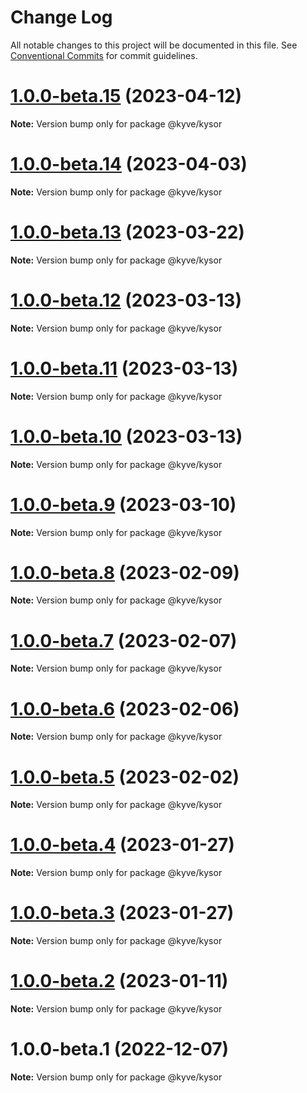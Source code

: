 # Change Log

All notable changes to this project will be documented in this file.
See [Conventional Commits](https://conventionalcommits.org) for commit guidelines.

# [1.0.0-beta.15](https://github.com/KYVENetwork/kyvejs/compare/@kyve/kysor@1.0.0-beta.14...@kyve/kysor@1.0.0-beta.15) (2023-04-12)

**Note:** Version bump only for package @kyve/kysor

# [1.0.0-beta.14](https://github.com/KYVENetwork/kyvejs/compare/@kyve/kysor@1.0.0-beta.13...@kyve/kysor@1.0.0-beta.14) (2023-04-03)

**Note:** Version bump only for package @kyve/kysor

# [1.0.0-beta.13](https://github.com/KYVENetwork/kyvejs/compare/@kyve/kysor@1.0.0-beta.12...@kyve/kysor@1.0.0-beta.13) (2023-03-22)

**Note:** Version bump only for package @kyve/kysor

# [1.0.0-beta.12](https://github.com/KYVENetwork/kyvejs/compare/@kyve/kysor@1.0.0-beta.11...@kyve/kysor@1.0.0-beta.12) (2023-03-13)

**Note:** Version bump only for package @kyve/kysor

# [1.0.0-beta.11](https://github.com/KYVENetwork/kyvejs/compare/@kyve/kysor@1.0.0-beta.10...@kyve/kysor@1.0.0-beta.11) (2023-03-13)

**Note:** Version bump only for package @kyve/kysor

# [1.0.0-beta.10](https://github.com/KYVENetwork/kyvejs/compare/@kyve/kysor@1.0.0-beta.9...@kyve/kysor@1.0.0-beta.10) (2023-03-13)

**Note:** Version bump only for package @kyve/kysor

# [1.0.0-beta.9](https://github.com/KYVENetwork/kyvejs/compare/@kyve/kysor@1.0.0-beta.8...@kyve/kysor@1.0.0-beta.9) (2023-03-10)

**Note:** Version bump only for package @kyve/kysor

# [1.0.0-beta.8](https://github.com/KYVENetwork/kyvejs/compare/@kyve/kysor@1.0.0-beta.7...@kyve/kysor@1.0.0-beta.8) (2023-02-09)

**Note:** Version bump only for package @kyve/kysor

# [1.0.0-beta.7](https://github.com/KYVENetwork/kyvejs/compare/@kyve/kysor@1.0.0-beta.6...@kyve/kysor@1.0.0-beta.7) (2023-02-07)

**Note:** Version bump only for package @kyve/kysor

# [1.0.0-beta.6](https://github.com/KYVENetwork/kyvejs/compare/@kyve/kysor@1.0.0-beta.5...@kyve/kysor@1.0.0-beta.6) (2023-02-06)

**Note:** Version bump only for package @kyve/kysor

# [1.0.0-beta.5](https://github.com/KYVENetwork/kyvejs/compare/@kyve/kysor@1.0.0-beta.4...@kyve/kysor@1.0.0-beta.5) (2023-02-02)

**Note:** Version bump only for package @kyve/kysor

# [1.0.0-beta.4](https://github.com/KYVENetwork/kyvejs/compare/@kyve/kysor@1.0.0-beta.3...@kyve/kysor@1.0.0-beta.4) (2023-01-27)

**Note:** Version bump only for package @kyve/kysor

# [1.0.0-beta.3](https://github.com/KYVENetwork/kyvejs/compare/@kyve/kysor@1.0.0-beta.2...@kyve/kysor@1.0.0-beta.3) (2023-01-27)

**Note:** Version bump only for package @kyve/kysor

# [1.0.0-beta.2](https://github.com/KYVENetwork/kyvejs/compare/@kyve/kysor@1.0.0-beta.1...@kyve/kysor@1.0.0-beta.2) (2023-01-11)

**Note:** Version bump only for package @kyve/kysor

# 1.0.0-beta.1 (2022-12-07)

**Note:** Version bump only for package @kyve/kysor
